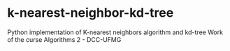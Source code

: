 # k-nearest-neighbor-kd-tree
Python implementation of K-nearest neighbors algorithm and kd-tree
Work of the curse Algorithms 2 - DCC-UFMG
